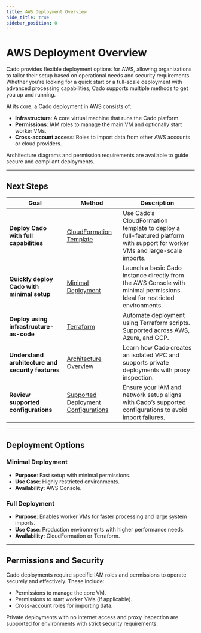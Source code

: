 ```yaml
---
title: AWS Deployment Overview
hide_title: true
sidebar_position: 0
---
```


# AWS Deployment Overview

Cado provides flexible deployment options for AWS, allowing organizations to tailor their setup based on operational needs and security requirements. Whether you're looking for a quick start or a full-scale deployment with advanced processing capabilities, Cado supports multiple methods to get you up and running.

At its core, a Cado deployment in AWS consists of:

- **Infrastructure**: A core virtual machine that runs the Cado platform.
- **Permissions**: IAM roles to manage the main VM and optionally start worker VMs.
- **Cross-account access**: Roles to import data from other AWS accounts or cloud providers.

Architecture diagrams and permission requirements are available to guide secure and compliant deployments.

---

## Next Steps

| Goal | Method | Description |
|------|--------|-------------|
| **Deploy Cado with full capabilities** | [CloudFormation Template](https://docs.cadosecurity.com/cado/deploy/aws/cloudformation) | Use Cado’s CloudFormation template to deploy a full-featured platform with support for worker VMs and large-scale imports. |
| **Quickly deploy Cado with minimal setup** | [Minimal Deployment](https://docs.cadosecurity.com/cado/deploy/aws/aws_quick_deployment) | Launch a basic Cado instance directly from the AWS Console with minimal permissions. Ideal for restricted environments. |
| **Deploy using infrastructure-as-code** | [Terraform](https://docs.cadosecurity.com/cado/deploy/aws/terraform) | Automate deployment using Terraform scripts. Supported across AWS, Azure, and GCP. |
| **Understand architecture and security features** | [Architecture Overview](https://docs.cadosecurity.com/cado/deploy/aws/architecture) | Learn how Cado creates an isolated VPC and supports private deployments with proxy inspection. |
| **Review supported configurations** | [Supported Deployment Configurations](https://docs.cadosecurity.com/cado/deploy/supported) | Ensure your IAM and network setup aligns with Cado’s supported configurations to avoid import failures. |

---

## Deployment Options

### Minimal Deployment
- **Purpose**: Fast setup with minimal permissions.
- **Use Case**: Highly restricted environments.
- **Availability**: AWS Console.

### Full Deployment
- **Purpose**: Enables worker VMs for faster processing and large system imports.
- **Use Case**: Production environments with higher performance needs.
- **Availability**: CloudFormation or Terraform.

---

## Permissions and Security

Cado deployments require specific IAM roles and permissions to operate securely and effectively. These include:

- Permissions to manage the core VM.
- Permissions to start worker VMs (if applicable).
- Cross-account roles for importing data.

Private deployments with no internet access and proxy inspection are supported for environments with strict security requirements.
